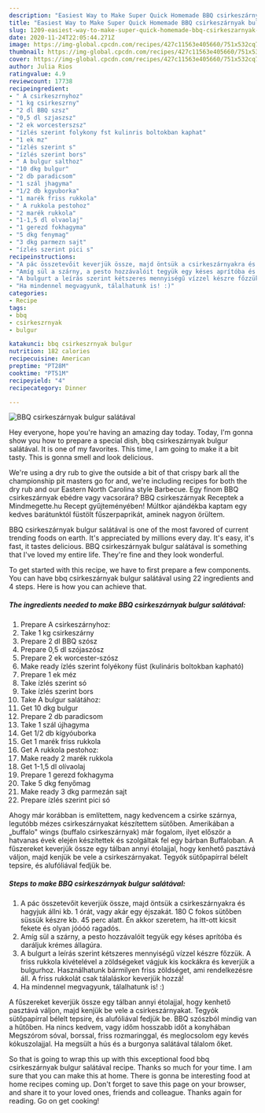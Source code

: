 ```yaml
---
description: "Easiest Way to Make Super Quick Homemade BBQ csirkeszárnyak bulgur salátával"
title: "Easiest Way to Make Super Quick Homemade BBQ csirkeszárnyak bulgur salátával"
slug: 1209-easiest-way-to-make-super-quick-homemade-bbq-csirkeszarnyak-bulgur-salataval
date: 2020-11-24T22:05:44.271Z
image: https://img-global.cpcdn.com/recipes/427c11563e405660/751x532cq70/bbq-csirkeszarnyak-bulgur-salataval-recept-foto.jpg
thumbnail: https://img-global.cpcdn.com/recipes/427c11563e405660/751x532cq70/bbq-csirkeszarnyak-bulgur-salataval-recept-foto.jpg
cover: https://img-global.cpcdn.com/recipes/427c11563e405660/751x532cq70/bbq-csirkeszarnyak-bulgur-salataval-recept-foto.jpg
author: Julia Rios
ratingvalue: 4.9
reviewcount: 17738
recipeingredient:
- " A csirkeszrnyhoz"
- "1 kg csirkeszrny"
- "2 dl BBQ szsz"
- "0,5 dl szjaszsz"
- "2 ek worcesterszsz"
- "ízlés szerint folykony fst kulinris boltokban kaphat"
- "1 ek mz"
- "ízlés szerint s"
- "ízlés szerint bors"
- " A bulgur salthoz"
- "10 dkg bulgur"
- "2 db paradicsom"
- "1 szál jhagyma"
- "1/2 db kgyuborka"
- "1 marék friss rukkola"
- " A rukkola pestohoz"
- "2 marék rukkola"
- "1-1,5 dl olvaolaj"
- "1 gerezd fokhagyma"
- "5 dkg fenymag"
- "3 dkg parmezn sajt"
- "ízlés szerint pici s"
recipeinstructions:
- "A pác összetevőit keverjük össze, majd öntsük a csirkeszárnyakra és hagyjuk állni kb. 1 órát, vagy akár egy éjszakát. 180 C fokos sütőben süssük készre kb. 45 perc alatt. Én akkor szeretem, ha itt-ott kicsit fekete és olyan jóóóó ragadós."
- "Amíg sül a szárny, a pesto hozzávalóit tegyük egy késes aprítóba és daráljuk krémes állagúra."
- "A bulgurt a leírás szerint kétszeres mennyiségű vízzel készre főzzük. A friss rukkola kivételével a zöldségeket vágjuk kis kockákra és keverjük a bulgurhoz. Használhatunk bármilyen friss zöldséget, ami rendelkezésre áll. A friss rukkolát csak tálaláskor keverjük hozzá!"
- "Ha mindennel megvagyunk, tálalhatunk is! :)"
categories:
- Recipe
tags:
- bbq
- csirkeszrnyak
- bulgur

katakunci: bbq csirkeszrnyak bulgur 
nutrition: 182 calories
recipecuisine: American
preptime: "PT28M"
cooktime: "PT51M"
recipeyield: "4"
recipecategory: Dinner

---
```



![BBQ csirkeszárnyak bulgur salátával](https://img-global.cpcdn.com/recipes/427c11563e405660/751x532cq70/bbq-csirkeszarnyak-bulgur-salataval-recept-foto.jpg)

Hey everyone, hope you're having an amazing day today. Today, I'm gonna show you how to prepare a special dish, bbq csirkeszárnyak bulgur salátával. It is one of my favorites. This time, I am going to make it a bit tasty. This is gonna smell and look delicious.

We&#39;re using a dry rub to give the outside a bit of that crispy bark all the championship pit masters go for and, we&#39;re including recipes for both the dry rub and our Eastern North Carolina style Barbecue. Egy finom BBQ csirkeszárnyak ebédre vagy vacsorára? BBQ csirkeszárnyak Receptek a Mindmegette.hu Recept gyűjteményében! Múltkor ajándékba kaptam egy kedves barátunktól füstölt fűszerpaprikát, aminek nagyon örültem.

BBQ csirkeszárnyak bulgur salátával is one of the most favored of current trending foods on earth. It's appreciated by millions every day. It's easy, it's fast, it tastes delicious. BBQ csirkeszárnyak bulgur salátával is something that I've loved my entire life. They're fine and they look wonderful.


To get started with this recipe, we have to first prepare a few components. You can have bbq csirkeszárnyak bulgur salátával using 22 ingredients and 4 steps. Here is how you can achieve that.

<!--inarticleads1-->

##### The ingredients needed to make BBQ csirkeszárnyak bulgur salátával:

1. Prepare  A csirkeszárnyhoz:
1. Take 1 kg csirkeszárny
1. Prepare 2 dl BBQ szósz
1. Prepare 0,5 dl szójaszósz
1. Prepare 2 ek worcester-szósz
1. Make ready ízlés szerint folyékony füst (kulináris boltokban kapható)
1. Prepare 1 ek méz
1. Take ízlés szerint só
1. Take ízlés szerint bors
1. Take  A bulgur salátához:
1. Get 10 dkg bulgur
1. Prepare 2 db paradicsom
1. Take 1 szál újhagyma
1. Get 1/2 db kígyóuborka
1. Get 1 marék friss rukkola
1. Get  A rukkola pestohoz:
1. Make ready 2 marék rukkola
1. Get 1-1,5 dl olívaolaj
1. Prepare 1 gerezd fokhagyma
1. Take 5 dkg fenyőmag
1. Make ready 3 dkg parmezán sajt
1. Prepare ízlés szerint pici só


Ahogy már korábban is említettem, nagy kedvencem a csirke szárnya, legutóbb mézes csirkeszárnyakat készítettem sütőben. Amerikában a „buffalo&#34; wings (buffalo csirkeszárnyak) már fogalom, ilyet először a hatvanas évek elején készítettek és szolgáltak fel egy bárban Buffaloban. A fűszereket keverjük össze egy tálban annyi étolajjal, hogy kenhető pasztává váljon, majd kenjük be vele a csirkeszárnyakat. Tegyók sütőpapírral bélelt tepsire, és alufóliával fedjük be. 

<!--inarticleads2-->

##### Steps to make BBQ csirkeszárnyak bulgur salátával:

1. A pác összetevőit keverjük össze, majd öntsük a csirkeszárnyakra és hagyjuk állni kb. 1 órát, vagy akár egy éjszakát. 180 C fokos sütőben süssük készre kb. 45 perc alatt. Én akkor szeretem, ha itt-ott kicsit fekete és olyan jóóóó ragadós.
1. Amíg sül a szárny, a pesto hozzávalóit tegyük egy késes aprítóba és daráljuk krémes állagúra.
1. A bulgurt a leírás szerint kétszeres mennyiségű vízzel készre főzzük. A friss rukkola kivételével a zöldségeket vágjuk kis kockákra és keverjük a bulgurhoz. Használhatunk bármilyen friss zöldséget, ami rendelkezésre áll. A friss rukkolát csak tálaláskor keverjük hozzá!
1. Ha mindennel megvagyunk, tálalhatunk is! :)


A fűszereket keverjük össze egy tálban annyi étolajjal, hogy kenhető pasztává váljon, majd kenjük be vele a csirkeszárnyakat. Tegyók sütőpapírral bélelt tepsire, és alufóliával fedjük be. BBQ szószból mindig van a hűtőben. Ha nincs kedvem, vagy időm hosszabb időt a konyhában Megszórom sóval, borssal, friss rozmaringgal, és meglocsolom egy kevés kókuszolajjal. Ha megsült a hús és a burgonya salátával tálalom őket. 

So that is going to wrap this up with this exceptional food bbq csirkeszárnyak bulgur salátával recipe. Thanks so much for your time. I am sure that you can make this at home. There is gonna be interesting food at home recipes coming up. Don't forget to save this page on your browser, and share it to your loved ones, friends and colleague. Thanks again for reading. Go on get cooking!

